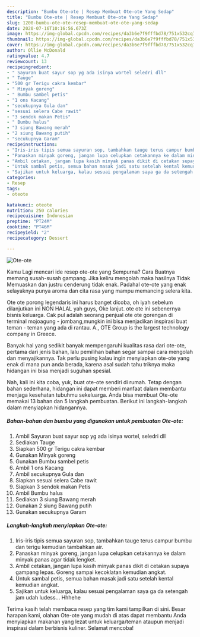 ```yaml
---
description: "Bumbu Ote-ote | Resep Membuat Ote-ote Yang Sedap"
title: "Bumbu Ote-ote | Resep Membuat Ote-ote Yang Sedap"
slug: 1200-bumbu-ote-ote-resep-membuat-ote-ote-yang-sedap
date: 2020-07-16T10:16:56.673Z
image: https://img-global.cpcdn.com/recipes/da3b6e7f9fffbd78/751x532cq70/ote-ote-foto-resep-utama.jpg
thumbnail: https://img-global.cpcdn.com/recipes/da3b6e7f9fffbd78/751x532cq70/ote-ote-foto-resep-utama.jpg
cover: https://img-global.cpcdn.com/recipes/da3b6e7f9fffbd78/751x532cq70/ote-ote-foto-resep-utama.jpg
author: Ollie McDonald
ratingvalue: 4.7
reviewcount: 13
recipeingredient:
- " Sayuran buat sayur sop yg ada isinya wortel seledri dll"
- " Tauge"
- "500 gr Terigu cakra kembar"
- " Minyak goreng"
- " Bumbu sambel petis"
- "1 ons Kacang"
- "secukupnya Gula dan"
- "sesuai selera Cabe rawit"
- "3 sendok makan Petis"
- " Bumbu halus"
- "3 siung Bawang merah"
- "2 siung Bawang putih"
- "secukupnya Garam"
recipeinstructions:
- "Iris-iris tipis semua sayuran sop, tambahkan tauge terus campur bumbu dan terigu kemudian tambahkan air."
- "Panaskan minyak goreng, jangan lupa celupkan cetakannya ke dalam minyak panas agar tidak lengket."
- "Ambil cetakan, jangan lupa kasih minyak panas dikit di cetakan supaya gampang lepas. Goreng sampai kecoklatan kemudian angkat."
- "Untuk sambal petis, semua bahan masak jadi satu setelah kental kemudian angkat."
- "Sajikan untuk keluarga, kalau sesuai pengalaman saya ga da setengah jam udah ludess... Hhhehe"
categories:
- Resep
tags:
- oteote

katakunci: oteote 
nutrition: 250 calories
recipecuisine: Indonesian
preptime: "PT24M"
cooktime: "PT46M"
recipeyield: "2"
recipecategory: Dessert

---
```



![Ote-ote](https://img-global.cpcdn.com/recipes/da3b6e7f9fffbd78/751x532cq70/ote-ote-foto-resep-utama.jpg)

Kamu Lagi mencari ide resep ote-ote yang Sempurna? Cara Buatnya memang susah-susah gampang. Jika keliru mengolah maka hasilnya Tidak Memuaskan dan justru cenderung tidak enak. Padahal ote-ote yang enak selayaknya punya aroma dan cita rasa yang mampu memancing selera kita.

Ote ote porong legendaris ini harus banget dicoba, oh iyah sebelum dilanjutkan ini NON HALAL yah guys, Oke lanjut. ote ote ini sebenernya bisnis keluarga. Cak pul adalah seorang penjual ote ote gorengan di terminal mojoagung - jombang,mungkin ini bisa menjadikan inspirasi buat teman - teman yang ada di rantau. A., OTE Group is the largest technology company in Greece.

Banyak hal yang sedikit banyak mempengaruhi kualitas rasa dari ote-ote, pertama dari jenis bahan, lalu pemilihan bahan segar sampai cara mengolah dan menyajikannya. Tak perlu pusing kalau ingin menyiapkan ote-ote yang enak di mana pun anda berada, karena asal sudah tahu triknya maka hidangan ini bisa menjadi suguhan spesial.


Nah, kali ini kita coba, yuk, buat ote-ote sendiri di rumah. Tetap dengan bahan sederhana, hidangan ini dapat memberi manfaat dalam membantu menjaga kesehatan tubuhmu sekeluarga. Anda bisa membuat Ote-ote memakai 13 bahan dan 5 langkah pembuatan. Berikut ini langkah-langkah dalam menyiapkan hidangannya.

<!--inarticleads1-->

##### Bahan-bahan dan bumbu yang digunakan untuk pembuatan Ote-ote:

1. Ambil  Sayuran buat sayur sop yg ada isinya wortel, seledri dll
1. Sediakan  Tauge
1. Siapkan 500 gr Terigu cakra kembar
1. Gunakan  Minyak goreng
1. Gunakan  Bumbu sambel petis
1. Ambil 1 ons Kacang
1. Ambil secukupnya Gula dan
1. Siapkan sesuai selera Cabe rawit
1. Siapkan 3 sendok makan Petis
1. Ambil  Bumbu halus
1. Sediakan 3 siung Bawang merah
1. Gunakan 2 siung Bawang putih
1. Gunakan secukupnya Garam




<!--inarticleads2-->

##### Langkah-langkah menyiapkan Ote-ote:

1. Iris-iris tipis semua sayuran sop, tambahkan tauge terus campur bumbu dan terigu kemudian tambahkan air.
1. Panaskan minyak goreng, jangan lupa celupkan cetakannya ke dalam minyak panas agar tidak lengket.
1. Ambil cetakan, jangan lupa kasih minyak panas dikit di cetakan supaya gampang lepas. Goreng sampai kecoklatan kemudian angkat.
1. Untuk sambal petis, semua bahan masak jadi satu setelah kental kemudian angkat.
1. Sajikan untuk keluarga, kalau sesuai pengalaman saya ga da setengah jam udah ludess... Hhhehe




Terima kasih telah membaca resep yang tim kami tampilkan di sini. Besar harapan kami, olahan Ote-ote yang mudah di atas dapat membantu Anda menyiapkan makanan yang lezat untuk keluarga/teman ataupun menjadi inspirasi dalam berbisnis kuliner. Selamat mencoba!
